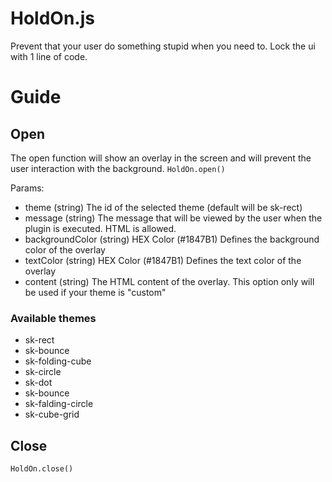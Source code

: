 # HoldOn.js
Prevent that your user do something stupid when you need to. Lock the ui with 1 line of code.

# Guide
## Open
The open function will show an overlay in the screen and will prevent the user interaction with the background.
```HoldOn.open()```

Params:
* theme (string)	The id of the selected theme (default will be sk-rect)
* message (string)	The message that will be viewed by the user when the plugin is executed. HTML is allowed.
* backgroundColor (string)	HEX Color (#1847B1) Defines the background color of the overlay
* textColor (string)	HEX Color (#1847B1) Defines the text color of the overlay
* content (string)	The HTML content of the overlay. This option only will be used if your theme is "custom"

### Available themes
* sk-rect
* sk-bounce
* sk-folding-cube
* sk-circle
* sk-dot
* sk-bounce
* sk-falding-circle
* sk-cube-grid

## Close
```HoldOn.close()```